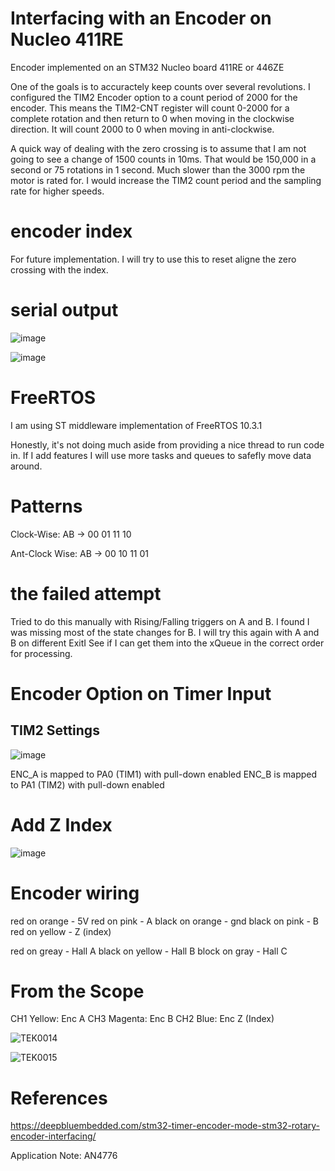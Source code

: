 # Interfacing with an Encoder on Nucleo 411RE 

Encoder implemented on an STM32 Nucleo board 411RE or 446ZE

One of the goals is to accuractely keep counts over several revolutions. I configured the TIM2 Encoder option to a count period of 2000 for the encoder. This means the TIM2-CNT register will count 0-2000 for a complete rotation and then return to 0 when moving in the clockwise direction. It will count 2000 to 0 when moving in anti-clockwise. 

A quick way of dealing with the zero crossing is to assume that I am not going to see a change of 1500 counts in 10ms. That would be 150,000 in a second or 75 rotations in 1 second. Much slower than the 3000 rpm the motor is rated for. I would increase the TIM2 count period  and the sampling rate for higher speeds.

# encoder index 

For future implementation.
I will try to use this to reset aligne the zero crossing with the index.

# serial output 

![image](https://github.com/user-attachments/assets/8fc3ecfb-f9ba-4ec1-b0bb-b7cc6a14fb65)

![image](https://github.com/user-attachments/assets/5af03fa4-ee3c-44c4-8b53-91da02621608)

# FreeRTOS

I am using ST middleware implementation of FreeRTOS 10.3.1  

Honestly, it's not doing much aside from providing a nice thread to run code in. If I add features I will use more tasks and queues to safefly move data around. 

# Patterns 

  Clock-Wise:      AB -> 00  01  11  10

  Ant-Clock Wise:  AB -> 00  10  11  01 

# the failed attempt 

Tried to do this manually with Rising/Falling triggers on A and B. I found I was missing most of the state changes for B. I will try this again with A and B on different ExitI See if I can get them into the xQueue in the correct order for processing. 

# Encoder Option on Timer Input 

## TIM2 Settings
![image](https://github.com/user-attachments/assets/8e9af533-268f-41f8-a2b5-930f4519b74e)

ENC_A is mapped to PA0 (TIM1) with pull-down enabled 
ENC_B is mapped to PA1 (TIM2) with pull-down enabled 

# Add Z Index 

![image](https://github.com/user-attachments/assets/36da41dc-9108-47ef-8c01-dadd8a28efa3)

# Encoder wiring 

red on orange - 5V
red on pink - A
black on orange - gnd
black on pink - B
red on yellow - Z (index)

red on greay - Hall A
black on yellow - Hall B
block on gray - Hall C

# From the Scope 

CH1 Yellow: Enc A
CH3 Magenta: Enc B
CH2 Blue: Enc Z (Index)

![TEK0014](https://github.com/user-attachments/assets/b268fd6a-1852-40fa-8ac7-b7fb2fe4e708)

![TEK0015](https://github.com/user-attachments/assets/0563076c-17d1-421c-bfcf-8f172acff74a)


# References 

https://deepbluembedded.com/stm32-timer-encoder-mode-stm32-rotary-encoder-interfacing/

Application Note: AN4776
